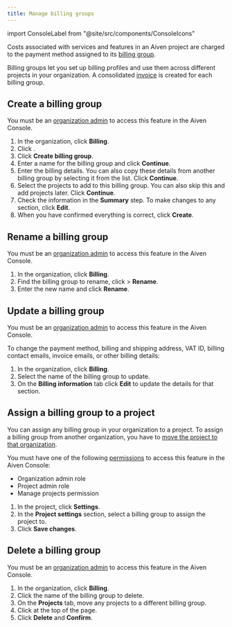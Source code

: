```yaml
---
title: Manage billing groups
---
```


import ConsoleLabel from "@site/src/components/ConsoleIcons"

Costs associated with services and features in an Aiven project are charged to the payment method assigned to its [billing group](/docs/platform/concepts/billing-and-payment#billing-groups).

Billing groups let you set up billing profiles and use them across different projects
in your organization. A consolidated [invoice](/docs/platform/howto/use-billing-groups)
is created for each billing group.

## Create a billing group

You must be an
[organization admin](/docs/platform/concepts/permissions#organization-roles-and-permissions)
to access this feature in the Aiven Console.

1.  In the organization, click **Billing**.
1.  Click <ConsoleLabel name="billinggroups"/>.
1.  Click **Create billing group**.
1.  Enter a name for the billing group and click **Continue**.
1.  Enter the billing details. You can also copy these details from
    another billing group by selecting it from the list. Click
    **Continue**.
1.  Select the projects to add to this billing group. You
    can also skip this and add projects later. Click **Continue**.
1.  Check the information in the **Summary** step. To make changes to
    any section, click **Edit**.
1.  When you have confirmed everything is correct, click **Create**.

## Rename a billing group

You must be an
[organization admin](/docs/platform/concepts/permissions#organization-roles-and-permissions)
to access this feature in the Aiven Console.

1.  In the organization, click **Billing**.
1.  Find the billing group to rename, click <ConsoleLabel name="actions"/> > **Rename**.
1.  Enter the new name and click **Rename**.

## Update a billing group

You must be an
[organization admin](/docs/platform/concepts/permissions#organization-roles-and-permissions)
to access this feature in the Aiven Console.

To change the payment method, billing and shipping address, VAT ID,
billing contact emails, invoice emails, or other billing details:

1.  In the organization, click **Billing**.
1.  Select the name of the billing group to update.
1.  On the **Billing information** tab click **Edit** to update the
    details for that section.

## Assign a billing group to a project

You can assign any billing group in your organization to a project. To assign
a billing group from another organization, you have to
[move the project to that organization](/docs/platform/howto/manage-project#move-a-project).

You must have one of the following
[permissions](/docs/platform/concepts/permissions#organization-roles-and-permissions)
to access this feature in the Aiven Console:

- Organization admin role
- Project admin role
- Manage projects permission

1.  In the project, click **Settings**.
1.  In the **Project settings** section, select a billing group to assign the project to.
1.  Click **Save changes**.

## Delete a billing group

You must be an
[organization admin](/docs/platform/concepts/permissions#organization-roles-and-permissions)
to access this feature in the Aiven Console.

1.  In the organization, click **Billing**.
1.  Click the name of the billing group to delete.
1.  On the **Projects** tab, move any projects to a different billing group.
1.  Click <ConsoleLabel name="actions"/> at the top of the page.
1.  Click **Delete** and **Confirm**.
